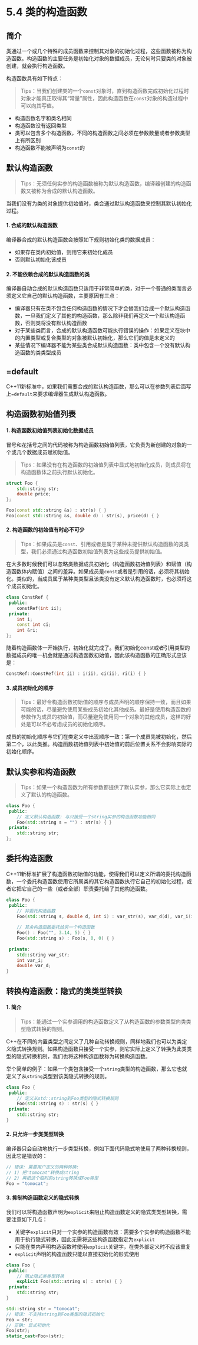 # 5.4 类的构造函数

## 简介

类通过一个或几个特殊的成员函数来控制其对象的初始化过程，这些函数被称为构造函数。构造函数的主要任务是初始化对象的数据成员，无论何时只要类的对象被创建，就会执行构造函数。

构造函数具有如下特点：

> Tips：当我们创建类的一个`const`对象时，直到构造函数完成初始化过程时对象才能真正取得其“常量”属性，因此构造函数在`const`对象的构造过程中可以向其写值。

* 构造函数名字和类名相同
* 构造函数没有返回类型
* 类可以包含多个构造函数，不同的构造函数之间必须在参数数量或者参数类型上有所区别
* 构造函数不能被声明为`const`的

## 默认构造函数

> Tips：无须任何实参的构造函数被称为默认构造函数，编译器创建的构造函数又被称为合成的默认构造函数。

当我们没有为类的对象提供初始值时，类会通过默认构造函数来控制其默认初始化过程。

#### 1. 合成的默认构造函数

编译器合成的默认构造函数会按照如下规则初始化类的数据成员：

* 如果存在类内初始值，则用它来初始化成员
* 否则默认初始化该成员

#### 2. 不能依赖合成的默认构造函数的类

编译器自动合成的默认构造函数只适用于非常简单的类，对于一个普通的类而言必须定义它自己的默认构造函数，主要原因有三点：

* 编译器只有在类不包含任何构造函数的情况下才会替我们合成一个默认构造函数，一旦我们定义了其他的构造函数，那么除非我们再定义一个默认构造函数，否则类将没有默认构造函数
* 对于某些类而言，合成的默认构造函数可能执行错误的操作：如果定义在块中的内置类型或复合类型的对象被默认初始化，那么它们的值是未定义的
* 某些情况下编译器不能为某些类合成默认构造函数：类中包含一个没有默认构造函数的类类型成员

## =default

C++11新标准中，如果我们需要合成的默认构造函数，那么可以在参数列表后面写上`=default`来要求编译器生成默认构造函数。

## 构造函数初始值列表

#### 1. 构造函数初始值列表初始化数据成员

冒号和花括号之间的代码被称为构造函数初始值列表，它负责为新创建的对象的一个或几个数据成员赋初始值。

> Tips：如果没有在构造函数的初始值列表中显式地初始化成员，则成员将在构造函数体之前执行默认初始化。

```c++
struct Foo {
    std::string str;
    double price;
};

Foo(const std::string &s) : str(s) { }
Foo(const std::string &s, double d) : str(s), price(d) { }
```

#### 2. 构造函数的初始值有时必不可少

> Tips：如果成员是`const`、引用或者是属于某种未提供默认构造函数的类类型，我们必须通过构造函数初始值列表为这些成员提供初始值。

在大多数时候我们可以忽略类数据成员初始化（构造函数初始值列表）和赋值（构造函数体内赋值）之间的差异。如果成员是`const`或者是引用的话，必须将其初始化。类似的，当成员属于某种类类型且该类没有定义默认构造函数时，也必须将这个成员初始化。

```c++
class ConstRef {
 public:
    constRef(int ii);
 private:
    int i;
    const int ci;
    int &ri;
};
```

随着构造函数体一开始执行，初始化就完成了。我们初始化const或者引用类型的数据成员的唯一机会就是通过构造函数初始值，因此该构造函数的正确形式应该是：

```c++
ConstRef::ConstRef(int ii) : i(ii), ci(ii), ri(i) { }
```

#### 3. 成员初始化的顺序

> Tips：最好令构造函数初始值的顺序与成员声明的顺序保持一致，而且如果可能的话，尽量避免使用某些成员初始化其他成员。最好是使用构造函数的参数作为成员的初始值，而尽量避免使用同一个对象的其他成员，这样的好处是可以不必考虑成员的初始化顺序。

成员的初始化顺序与它们在类定义中出现顺序一致：第一个成员先被初始化，然后第二个，以此类推。构造函数初始值列表中初始值的前后位置关系不会影响实际的初始化顺序。

## 默认实参和构造函数

> Tips：如果一个构造函数为所有参数都提供了默认实参，那么它实际上也定义了默认的构造函数。

```c++
class Foo {
 public:
    // 定义默认构造函数: 与只接受一个string实参的构造函数功能相同
    Foo(std::string s = "") : str(s) { }
 private:
    std::string str;
};
```

## 委托构造函数

C++11新标准扩展了构造函数初始值的功能，使得我们可以定义所谓的委托构造函数，一个委托构造函数使用它所属类的其它构造函数执行它自己的初始化过程，或者它把它自己的一些（或者全部）职责委托给了其他构造函数。

```c++
class Foo {
 public:
    // 非委托构造函数
    Foo(std::string s, double d, int i) : var_str(s), var_d(d), var_i(i) { }
    
    // 其余构造函数委托给另一个构造函数
    Foo() : Foo("", 3.14, 5) { }
    Foo(std::string s) : Foo(s, 0, 0) { }
    
 private:
    std::string var_str;
    int var_i;
    double var_d;
}
```

## 转换构造函数：隐式的类类型转换

#### 1. 简介

> Tips：能通过一个实参调用的构造函数定义了从构造函数的参数类型向类类型隐式转换的规则。

C++在不同的内置类型之间定义了几种自动转换规则，同样地我们也可以为类定义隐式转换规则。如果构造函数只接受一个实参，则它实际上定义了转换为此类类型的隐式转换机制，我们也将这种构造函数称为转换构造函数。

举个简单的例子：如果一个类包含接受一个`string`类型的构造函数，那么它也就定义了从`string`类型到该类隐式转换的规则。

```c++
class Foo {
 public:
    // 定义从std::string到Foo类型的隐式转换规则
    Foo(std::string s) : str(s) { }
 private:
    std::string str;
}
```

#### 2. 只允许一步类类型转换

编译器只会自动地执行一步类型转换，例如下面代码隐式地使用了两种转换规则，因此它是错误的：

```c++
// 错误: 需要用户定义的两种转换:
// 1) 把"tomocat"转换成string
// 2) 再把这个临时的string转换成Foo类型
Foo = "tomocat";
```

#### 3. 抑制构造函数定义的隐式转换

我们可以将构造函数声明为`explicit`来阻止构造函数定义的隐式类类型转换，需要注意如下几点：

* 关键字`explicit`只对一个实参的构造函数有效：需要多个实参的构造函数不能用于执行隐式转换，因此无需将这些构造函数指定为`explicit`
* 只能在类内声明构造函数时使用`explicit`关键字，在类外部定义时不应该重复
* `explicit`声明的构造函数只能以直接初始化的形式使用

```c++
class Foo {
 public:
    // 阻止隐式类类型转换
    explicit Foo(std::string s) : str(s) { }
 private:
    std::string str;
}

std::string str = "tomocat";
// 错误: 不支持string到Foo类型的隐式初始化
Foo = str;
// 正确: 显式初始化
Foo(str);
static_cast<Foo>(str);
```